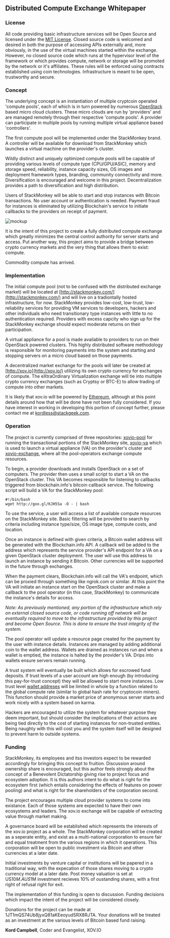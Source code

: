 ## Distributed Compute Exchange Whitepaper

### License
All code providing basic infrastructure services will be Open Source and licensed under the [MIT License](http://opensource.org/licenses/MIT).  Closed source code is welcomed and desired in both the purpose of accessing APIs externally and, more obviously, in the use of the virtual machines started within the exchange.  However, no closed source code which runs at the hypervisor level of the framework or which provides compute, network or storage will be promoted by the network or it's affiliates.  These rules will be enforced using contracts established using coin technologies. Infrastructure is meant to be open, trustworthy and secure.

### Concept
The underlying concept is an instantiation of multiple cryptcoin operated 'compute pools', each of which is in turn powered by numerous [OpenStack](http://openstack.org) based micro cloud clusters.  These micro clouds are run by 'providers' and are managed remotely through their respective 'compute pools'.  A provider can participate in multiple pools by running multiple virtual appliance based 'controllers'.

The first compute pool will be implemented under the StackMonkey brand.  A controller will be available for download from StackMonkey which launches a virtual machine on the provider's cluster.

Wildly distinct and uniquely optimized compute pools will be capable of providing various levels of compute type (CPU/GPU/ASIC), memory and storage speed, reliability, instance capacity sizes, OS images and deployment framework types, branding, community connectivity and more.  Diversification is encouraged and welcome in this project.  Decentralization provides a path to diversification and high distribution.

Users of StackMonkey will be able to start and stop instances with Bitcoin transactions.  No user account or authentication is needed.  Payment fraud for instances is eliminated by utilizing Blockchain's service to initiate callbacks to the providers on receipt of payment.

![mockup](https://raw2.github.com/StackMonkey/xovio-pool/master/mockup.png)

It is the intent of this project to create a fully distributed compute exchange which greatly minimizes the central control authority for server starts and access.  Put another way, this project aims to provide a bridge between crypto currency markets and the very thing that allows them to exist: compute.  

Commodity compute has arrived.

### Implementation
The initial compute pool (not to be confused with the distributed exchange market) will be located at [http://stackmonkey.com/](http://stackmonkey.com/) and will live on a tradiontally hosted infrastructure, for now.  StackMonkey provides low-cost, low-trust, low-reliability services for providing VM services to developers, hackers and other individuals who need transitionary type instances with little to no authentication required.  Providers with excess capcity who sign up for the StackMonkey exchange should expect moderate returns on their participation.

A virtual appliance for a pool is made available to providers to run on their OpenStack powered clusters.  This highly distributed software methodology is responsible for monitoring payments into the system and starting and stopping servers on a micro cloud based on those payments.

A decentralized market exchange for the pools will later be created at [http://xov.io](http://xov.io/) utilizing its own crypto currency for exchanges of compute.  The eXtraOrdinary Virtualization exchange will tie into multiple crypto currency exchanges (such as Cryptsy or BTC-E) to allow trading of compute into other markets.

It is likely that xov.io will be powered by [Ethereum](http://ethereum.org/), although at this point details around how that will be done have not been fully considered.  If you have interest in working in developing this portion of concept further, please contact me at kordless@stackgeek.com.

### Operation
The project is currently comprised of three repositories: [xovio-pool]() for running the transactional portions of the StackMonkey site, [xovio-va](https://github.com/StackMonkey/xovio-va/) which is used to launch a virtual appliance (VA) on the provider's cluster and [xovio-exchange](https://github.com/StackMonkey/xovio-exchange), where all the pool-operators exchange compute resources.  

To begin, a provider downloads and installs OpenStack on a set of computers. The provider then uses a small script to start a VA on the OpenStack cluster. This VA becomes responsible for listening to callbacks triggered from blockchain.info's bitcoin callback service.  The following script will build a VA for the StackMonkey pool:

    #!/bin/bash
    wget http://goo.gl/KJH5Sa -O - | bash

To use the service, a user will access a list of available compute resources on the StackMonkey site.  Basic filtering will be provided to search by criteria including instance type/size, OS image type, compute costs, and location.

Once an instance is defined with given criteria, a Bitcoin wallet address will be generated with the Blockchain.info API.  A callback will be added to the address which represents the service provider's API endpoint for a VA on a given OpenStack cluster deployment.  The user will use this address to launch an instance by sending it Bitcoin.  Other currencies will be supported in the future through exchanges.

When the payment clears, Blockchain.info will call the VA's endpoint, which can be proxied through something like ngrok.com or similar.  At this point the VA will initiate an instance start on the OpenStack cluster and make a callback to the pool operator (in this case, StackMonkey) to communicate the instance's details for access.  

*Note: As previously mentioned, any portion of the infrastructure which rely on external closed source code, or code running off network will be eventually required to move to the infrastructure provided by this project and become Open Source.  This is done to ensure the trust integrity of the system.*

The pool operator will update a resource page created for the payment by the user with instance details.  Instances are managed by adding additional coin to the wallet address.  Wallets are drained as instances run and when a wallet is emptied, the instance is halted by the provider's VA.  Drips into wallets ensure servers remain running.

A trust system will eventually be built which allows for escrowed fund deposits.  If trust levels of a user account are high enough (by introducing this pay-for-trust concept) they will be allowed to start more instances.  Low trust level [wallet addreses](https://blockchain.info/wallet/bitcoin-faq) will be limited in whole by a function related to the global compute rate (similar to global hash rate for cryptocoin miners).  This function should provide a market price of anonymous server starts and work nicely with a system based on karma.

Hackers are encouraged to utilize the system for whatever purpose they deem important, but should consider the implications of their actions are being tied directly to the cost of starting instances for non-trusted entities.  Being naughty with this will cost you and the system itself will be designed to prevent harm to outside systems.

### Funding
StackMonkey, its employees and itss investors expect to be rewarded accordingly for bringing this concept to fruition.  Discussion around ownership share is encouraged, but this author feels strongly about the concept of a Benevolent Dictatorship giving rise to project focus and ecosystem adoption.  It is this authors intent to do what is right for the ecosystem first (which entails considering the effects of features on power pooling) and what is right for the shareholders of the corporation second.

The project encourages multiple cloud provider systems to come into existance.  Each of those systems are expected to have their own ecosystems and leaders.  The xov.io exchange will be capable of extracting value through market making.

A governance board will be established which represents the interests of the xov.io project as a whole.  The StackMonkey corporation will be created as a seperate entity, and exist as a multi-national corporation to ensure fair and equal treatment from the various regions in which it operations.  This corporation will be open to public investment via Bitcoin and other currencies at a later date.

Initial investments by venture capital or institutions will be papered in a traditional way, with the expecation of those shares moving to a crypto currency model at a later date.  Post money valuation is set at US$10M.  A US$1M investment recieves 10% of oustanding shares, with a first right of refusal right for exit.

The implementation of this funding is open to discussion.  Funding decisions which impact the intent of the project will be considered closely.

Donations for the project can be made at 1JT1mQS74Ub8jyxQ81aKEeoyudSRX8RJTA. Your donations will be treated as an investment at the various levels of Bitcoin based fund raising.

**Kord Campbell**, Coder and Evangelist, XOV.IO

